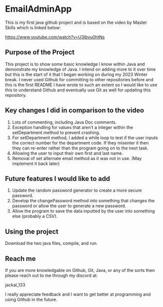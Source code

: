 # EmailAdminApp

This is my first java github project and is based on the video by Master Skills which is linked below:

https://www.youtube.com/watch?v=U3Ibvu0htNs

## Purpose of the Project
This project is to show some basic knowledge I know within Java and demonstrate my knowledge of Java.  I intend on adding more to it over time but this is the start of it that I began working on during my 2023 Winter break.  I never used Github for committing to other repositories before and this is the first README I have wrote to such an extent so I would like to use this to understand Github and eventually use Git as well for updating this repository.  

## Key changes I did in comparison to the video
1. Lots of commenting, including Java Doc comments.
2. Exception handling for values that aren't a integer within the setDepartment method to prevent crashing.
3. For setDepartment method, I added a while loop to test if the user inputs the correct number for the department code. If they misenter it then they can
   re-enter rather than the program going on to the next task. 
4. Allowing the user to input their own first and last name.
5. Removal of set alternate email method as it was not in use.  (May implement it back later)

## Future features I would like to add
1. Update the random password generator to create a more secure password.
2. Develop the changePassword method into something that changes the password or allow the user to generate a new password.
3. Allow the program to save the data inputted by the user into something else (probably a CSV).

## Using the project
Download the two java files, compile, and run.

## Reach me
If you are more knowledgable on Github, Git, Java, or any of the sorts then please reach out to me through my discord at:

jackal_133

I really appreciate feedback and I want to get better at programming and using Github in the future.